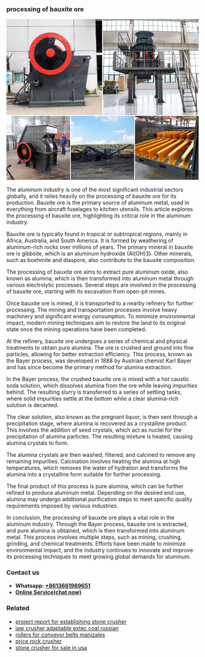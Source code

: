 <h3>processing of bauxite ore</h3><img src='1708587202.jpg' alt=''><p>The aluminum industry is one of the most significant industrial sectors globally, and it relies heavily on the processing of bauxite ore for its production. Bauxite ore is the primary source of aluminum metal, used in everything from aircraft fuselages to kitchen utensils. This article explores the processing of bauxite ore, highlighting its critical role in the aluminum industry.</p><p>Bauxite ore is typically found in tropical or subtropical regions, mainly in Africa, Australia, and South America. It is formed by weathering of aluminum-rich rocks over millions of years. The primary mineral in bauxite ore is gibbsite, which is an aluminum hydroxide (Al(OH)3). Other minerals, such as boehmite and diaspore, also contribute to the bauxite composition.</p><p>The processing of bauxite ore aims to extract pure aluminum oxide, also known as alumina, which is then transformed into aluminum metal through various electrolytic processes. Several steps are involved in the processing of bauxite ore, starting with its excavation from open-pit mines.</p><p>Once bauxite ore is mined, it is transported to a nearby refinery for further processing. The mining and transportation processes involve heavy machinery and significant energy consumption. To minimize environmental impact, modern mining techniques aim to restore the land to its original state once the mining operations have been completed.</p><p>At the refinery, bauxite ore undergoes a series of chemical and physical treatments to obtain pure alumina. The ore is crushed and ground into fine particles, allowing for better extraction efficiency. This process, known as the Bayer process, was developed in 1888 by Austrian chemist Karl Bayer and has since become the primary method for alumina extraction.</p><p>In the Bayer process, the crushed bauxite ore is mixed with a hot caustic soda solution, which dissolves alumina from the ore while leaving impurities behind. The resulting slurry is transferred to a series of settling tanks, where solid impurities settle at the bottom while a clear alumina-rich solution is decanted.</p><p>The clear solution, also known as the pregnant liquor, is then sent through a precipitation stage, where alumina is recovered as a crystalline product. This involves the addition of seed crystals, which act as nuclei for the precipitation of alumina particles. The resulting mixture is heated, causing alumina crystals to form.</p><p>The alumina crystals are then washed, filtered, and calcined to remove any remaining impurities. Calcination involves heating the alumina at high temperatures, which removes the water of hydration and transforms the alumina into a crystalline form suitable for further processing.</p><p>The final product of this process is pure alumina, which can be further refined to produce aluminum metal. Depending on the desired end use, alumina may undergo additional purification steps to meet specific quality requirements imposed by various industries.</p><p>In conclusion, the processing of bauxite ore plays a vital role in the aluminum industry. Through the Bayer process, bauxite ore is extracted, and pure alumina is obtained, which is then transformed into aluminum metal. This process involves multiple steps, such as mining, crushing, grinding, and chemical treatments. Efforts have been made to minimize environmental impact, and the industry continues to innovate and improve its processing techniques to meet growing global demands for aluminum.</p><h3>Contact us</h3><ul><li><strong>Whatsapp:&nbsp;<a href="https://wa.me/8613661969651">+8613661969651</a></strong></li><li><a href="https://swt.shibang-china.com/?git&amp;zhl&amp;processing of bauxite ore"><strong>Online Service(chat now)</strong></a></li></ul><h3>Related</h3><ul><li><a href='project report for establishing stone crusher.md'>project report for establishing stone crusher</a></li><li><a href='jaw crusher adaptable extec coal russian.md'>jaw crusher adaptable extec coal russian</a></li><li><a href='rollers for conveyor belts manizales.md'>rollers for conveyor belts manizales</a></li><li><a href='price rock crusher.md'>price rock crusher</a></li><li><a href='stone crusher for sale in usa.md'>stone crusher for sale in usa</a></li></ul>